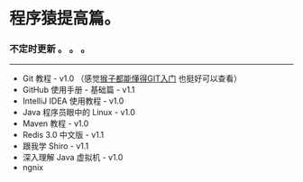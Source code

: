 # 程序猿提高篇。


### 不定时更新   。 。 。
---

- Git 教程 - v1.0    （感觉[猴子都能懂得GIT入门](http://backlogtool.com/git-guide/cn/?ref=footer) 也挺好可以查看）
- GitHub 使用手册 - 基础篇 - v1.1
- IntelliJ IDEA 使用教程 - v1.0
- Java 程序员眼中的 Linux - v1.0
- Maven 教程 - v1.0
- Redis 3.0 中文版 - v1.1
- 跟我学 Shiro - v1.1
- 深入理解 Java 虚拟机 - v1.0
- ngnix